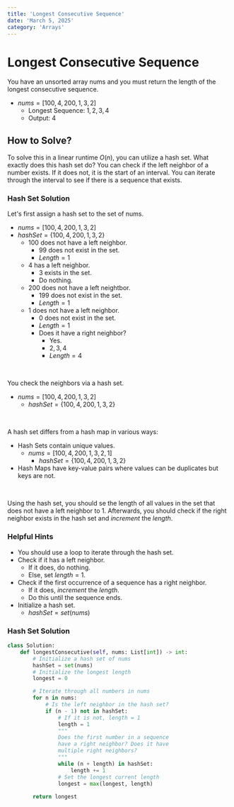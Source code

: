 ```yaml
---
title: 'Longest Consecutive Sequence'
date: 'March 5, 2025'
category: 'Arrays'
---
```


# Longest Consecutive Sequence

You have an unsorted array nums and you must return the length of the longest consecutive sequence.

- $nums = [100, 4, 200, 1, 3, 2]$
    - Longest Sequence: $1, 2, 3, 4$
    - Output: $4$

## How to Solve?

To solve this in a linear runtime $O(n)$, you can utilize a hash set. What exactly does this hash set do? You can check if the left neighbor of a number exists. If it does not, it is the start of an interval. You can iterate through the interval to see if there is a sequence that exists.

### Hash Set Solution

Let's first assign a hash set to the set of nums.

- $nums = [100, 4, 200, 1, 3, 2]$
- $hashSet = \{100, 4, 200, 1, 3, 2\}$
    - $100$ does not have a left neighbor.
        - $99$ does not exist in the set.
        - $Length = 1$
    - $4$ has a left neighbor.
        - $3$ exists in the set.
        - Do nothing.
    - $200$ does not have a left neightbor.
        - $199$ does not exist in the set.
        - $Length = 1$
    - $1$ does not have a left neighbor.
        - $0$ does not exist in the set.
        - $Length = 1$
        - Does it have a right neighbor?
            - Yes.
            - $2, 3, 4$
            - $Length = 4$

<br />

You check the neighbors via a hash set.

- $nums = [100, 4, 200, 1, 3, 2]$
    - $hashSet = \{100, 4, 200, 1, 3, 2\}$

<br />

A hash set differs from a hash map in various ways:
- Hash Sets contain unique values.
    - $nums = [100, 4, 200, 1, 3, 2, 1]$
        - $hashSet = \{100, 4, 200, 1, 3, 2\}$
- Hash Maps have key-value pairs where values can be duplicates but keys are not.

<br />

Using the hash set, you should se the length of all values in the set that does not have a left neighbor to $1$. Afterwards, you should check if the right neighbor exists in the hash set and $increment$ the $length$.

### Helpful Hints
- You should use a loop to iterate through the hash set.
- Check if it has a left neighbor.
    - If it does, do nothing.
    - Else, set $length = 1$.
- Check if the first occurrence of a sequence has a right neighbor.
    - If it does, $increment$ the $length$.
    - Do this until the sequence ends.
- Initialize a hash set.
    - $hashSet = set(nums)$

### Hash Set Solution

```python
class Solution:
    def longestConsecutive(self, nums: List[int]) -> int:
        # Initialize a hash set of nums
        hashSet = set(nums)
        # Initialize the longest length
        longest = 0

        # Iterate through all numbers in nums
        for n in nums:
            # Is the left neighbor in the hash set?
            if (n - 1) not in hashSet:
                # If it is not, length = 1
                length = 1
                """
                Does the first number in a sequence
                have a right neighbor? Does it have
                multiple right neighbors?
                """
                while (n + length) in hashSet:
                    length += 1
                # Set the longest current length
                longest = max(longest, length)
        
        return longest